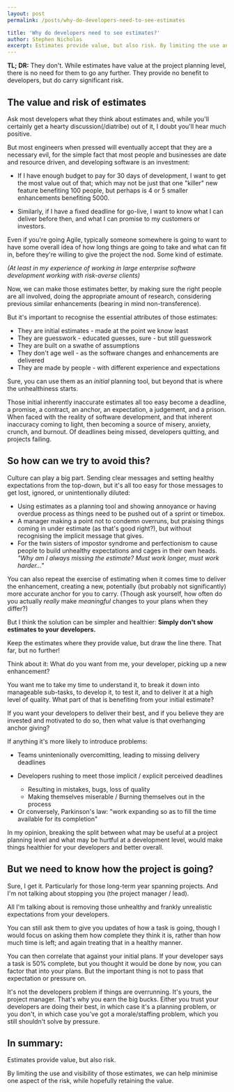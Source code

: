 ```yaml
---
layout: post
permalink: /posts/why-do-developers-need-to-see-estimates

title: 'Why do developers need to see estimates?'
author: Stephen Nicholas
excerpt: Estimates provide value, but also risk. By limiting the use and visibility of those estimates, we can help minimise one aspect of the risk, while hopefully retaining  the value...
---
```

**TL; DR:** They don't. While estimates have value at the project planning level, there is no need for them to go any further. They provide no benefit to developers, but do carry significant risk.

## The value and risk of estimates
Ask most developers what they think about estimates and, while you'll certainly get a hearty discussion(/diatribe) out of it, I doubt you'll hear much positive. 

But most engineers when pressed will eventually accept that they are a necessary evil, for the simple fact that most people and businesses are date and resource driven, and developing software is an investment:

* If I have enough budget to pay for 30 days of development, I want to get the most value out of that; which may not be just that one "killer" new feature benefiting 100 people, but perhaps is 4 or 5 smaller enhancements benefiting 5000.

* Similarly, if I have a fixed deadline for go-live, I want to know what I can deliver before then, and what I can promise to my customers or investors.

Even if you're going Agile, typically someone somewhere is going to want to have some overall idea of how long things are going to take and what can fit in, before they're willing to give the project the nod. Some kind of estimate.

_(At least in my experience of working in large enterprise software development working with risk-averse clients)_

Now, we can make those estimates better, by making sure the right people are all involved, doing the appropriate amount of research, considering previous similar enhancements (bearing in mind non-transference).

But it's important to recognise the essential attributes of those estimates:
* They are initial estimates - made at the point we know least 
* They are guesswork - educated guesses, sure - but still guesswork
* They are built on a swathe of assumptions
* They don't age well - as the software changes and enhancements are delivered
* They are made by people - with different experience and expectations

Sure, you can use them as an _initial_ planning tool, but beyond that is where the unhealthiness starts. 

Those initial inherently inaccurate estimates all too easy become a deadline, a promise, a contract, an anchor, an expectation, a judgement, and a prison. When faced with the reality of software development, and that inherent inaccuracy coming to light, then becoming a source of misery, anxiety, crunch, and burnout. Of deadlines being missed, developers quitting, and projects failing.

## So how can we try to avoid this?

Culture can play a big part. Sending clear messages and setting healthy expectations from the top-down, but it's all too easy for those messages to get lost, ignored, or unintentionally diluted:
* Using estimates as a planning tool and showing annoyance or having overdue process as things need to be pushed out of a sprint or timebox.
* A manager making a point not to condemn overruns, but praising things coming in under estimate (as that's good right?), but without recognising the implicit message that gives. 
* For the twin sisters of impostor syndrome and perfectionism to cause people to build unhealthy expectations and cages in their own heads. _"Why am I always missing the estimate? Must work longer, must work harder..."_

You can also repeat the exercise of estimating when it comes time to deliver the enhancement, creating a new, potentially (but probably not significantly) more accurate anchor for you to carry. (Though ask yourself, how often do you actually _really_ make _meaningful_ changes to your plans when they differ?)

But I think the solution can be simpler and healthier: **Simply don't show estimates to your developers.**

Keep the estimates where they provide value, but draw the line there. That far, but no further!

Think about it: What do you want from me, your developer, picking up a new enhancement?

You want me to take my time to understand it, to break it down into manageable sub-tasks, to develop it, to test it, and to deliver it at a high level of quality. What part of that is benefiting from your initial estimate?

If you want your developers to deliver their best, and if you believe they are invested and motivated to do so, then what value is that overhanging anchor giving?

If anything it's more likely to introduce problems:
<ul style="padding-bottom:0em">
  <li style="margin-bottom:1em">Teams unintenionally overcomitting, leading to missing delivery deadlines</li>
  <li style="margin-bottom:1em">Developers rushing to meet those implicit / explicit perceived deadlines</li>
  <ul style="margin-top:1em;">
    <li>Resulting in mistakes, bugs, loss of quality</li>
    <li>Making themselves miserable / Burning themselves out in the process</li>
  </ul>
  <li>Or conversely, Parkinson's law: "work expanding so as to fill the time available for its completion"</li>
</ul>

In my opinion, breaking the split between what may be useful at a project planning level and what may be hurtful at a development level, would make things healthier for your developers and better overall.

## But we need to know how the project is going?

Sure, I get it. Particularly for those long-term year spanning projects. And I'm not talking about stopping you (the project manager / lead).

All I'm talking about is removing those unhealthy and frankly unrealistic expectations from your developers.

You can still ask them to give you updates of how a task is going, though I would focus on asking them how complete they think it is, rather than how much time is left; and again treating that in a healthy manner.

You can then correlate that against your initial plans. If your developer says a task is 50% complete, but you thought it would be done by now, you can factor that into your plans. But the important thing is not to pass that expectation or pressure on.

It's not the developers problem if things are overrunning. It's yours, the project manager. That's why you earn the big bucks. Either you trust your developers are doing their best, in which case it's a planning problem, or you don't, in which case you've got a morale/staffing problem, which you still shouldn't solve by pressure.

## In summary:
Estimates provide value, but also risk.

By limiting the use and visibility of those estimates, we can help minimise one aspect of the risk, while hopefully retaining  the value.
